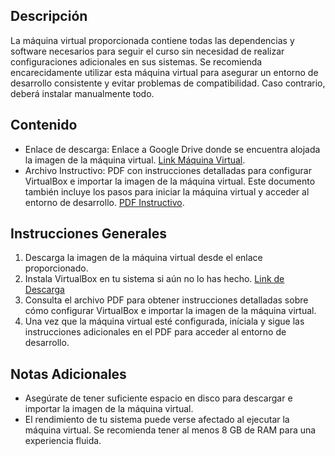 ## Descripción
La máquina virtual proporcionada contiene todas las dependencias y software necesarios para seguir el curso sin necesidad de realizar configuraciones adicionales en sus sistemas. Se recomienda encarecidamente utilizar esta máquina virtual para asegurar un entorno de desarrollo consistente y evitar problemas de compatibilidad.
Caso contrario, deberá instalar manualmente todo.

## Contenido

*   Enlace de descarga: Enlace a Google Drive donde se encuentra alojada la imagen de la máquina virtual. [Link Máquina Virtual](https://drive.google.com/drive/folders/1-n1MZXYa9SlaX-6XM6o-pxROOkY5StBc?usp=drive_link).
*   Archivo Instructivo: PDF con instrucciones detalladas para configurar VirtualBox e importar la imagen de la máquina virtual. Este documento también incluye los pasos para iniciar la máquina virtual y acceder al entorno de desarrollo. [PDF Instructivo](/maquina_virtual/Tutorial_máquinas_virtuales.pdf).

## Instrucciones Generales
1.  Descarga la imagen de la máquina virtual desde el enlace proporcionado.
2.  Instala VirtualBox en tu sistema si aún no lo has hecho. [Link de Descarga](https://www.virtualbox.org/wiki/Downloads)
3.  Consulta el archivo PDF para obtener instrucciones detalladas sobre cómo configurar VirtualBox e importar la imagen de la máquina virtual.
4.  Una vez que la máquina virtual esté configurada, iníciala y sigue las instrucciones adicionales en el PDF para acceder al entorno de desarrollo.

## Notas Adicionales
*   Asegúrate de tener suficiente espacio en disco para descargar e importar la imagen de la máquina virtual.
*   El rendimiento de tu sistema puede verse afectado al ejecutar la máquina virtual. Se recomienda tener al menos 8 GB de RAM para una experiencia fluida.
